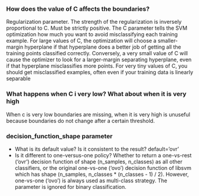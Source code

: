 ### How does the value of C affects the boundaries?
Regularization parameter. The strength of the regularization is inversely proportional to C. Must be strictly positive.
The C parameter tells the SVM optimization how much you want to avoid misclassifying each training example. For large 
values of C, the optimization will choose a smaller-margin hyperplane if that hyperplane does a better job of getting 
all the training points classified correctly. Conversely, a very small value of C will cause the optimizer to look for a 
larger-margin separating hyperplane, even if that hyperplane misclassifies more points. For very tiny values of C, you 
should get misclassified examples, often even if your training data is linearly separable
### What happens when C i very low? What about when it is very high
When c is very low boundaries are missing, when it is very high is unuseful because boundaries do not change after a 
certain threshold. 
### decision_function_shape parameter
- What is its default value? Is it consistent to the result?
default=’ovr’
- Is it different to one-versus-one policy?
Whether to return a one-vs-rest (‘ovr’) decision function of shape (n_samples, n_classes) as all other classifiers, or 
the original one-vs-one (‘ovo’) decision function of libsvm which has shape (n_samples, n_classes * (n_classes - 1) / 2).
However, one-vs-one (‘ovo’) is always used as multi-class strategy. The parameter is ignored for binary classification.